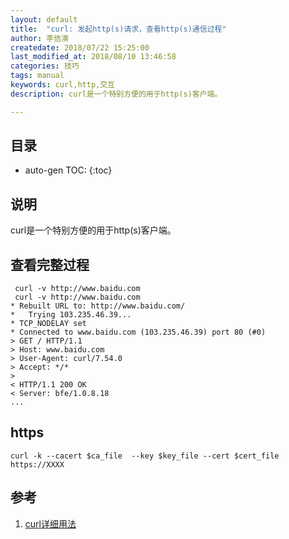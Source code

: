 ```yaml
---
layout: default
title:  "curl: 发起http(s)请求，查看http(s)通信过程"
author: 李佶澳
createdate: 2018/07/22 15:25:00
last_modified_at: 2018/08/10 13:46:58
categories: 技巧
tags: manual
keywords: curl,http,交互
description: curl是一个特别方便的用于http(s)客户端。

---
```


## 目录
* auto-gen TOC:
{:toc}

## 说明

curl是一个特别方便的用于http(s)客户端。

## 查看完整过程

	 curl -v http://www.baidu.com
	 curl -v http://www.baidu.com
	* Rebuilt URL to: http://www.baidu.com/
	*   Trying 103.235.46.39...
	* TCP_NODELAY set
	* Connected to www.baidu.com (103.235.46.39) port 80 (#0)
	> GET / HTTP/1.1
	> Host: www.baidu.com
	> User-Agent: curl/7.54.0
	> Accept: */*
	>
	< HTTP/1.1 200 OK
	< Server: bfe/1.0.8.18
	...

## https

	curl -k --cacert $ca_file  --key $key_file --cert $cert_file https://XXXX

## 参考

1. [curl详细用法][1]

[1]: https://blog.csdn.net/zl1zl2zl3/article/details/77112086 "curl详细用法" 
